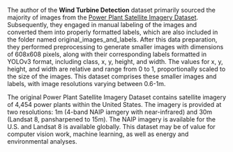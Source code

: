 The author of the **Wind Turbine Detection** dataset primarily sourced the majority of images from the [Power Plant Satellite Imagery Dataset](https://figshare.com/articles/Power_Plant_Satellite_Imagery_Dataset/5307364). Subsequently, they engaged in manual labeling of the images and converted them into properly formatted labels, which are also included in the folder named original_images_and_labels. After this data preparation, they performed preprocessing to generate smaller images with dimensions of 608x608 pixels, along with their corresponding labels formatted in YOLOv3 format, including class, x, y, height, and width. The values for x, y, height, and width are relative and range from 0 to 1, proportionally scaled to the size of the images. This dataset comprises these smaller images and labels, with image resolutions varying between 0.6-1m.

The original Power Plant Satellite Imagery Dataset contains satellite imagery of 4,454 power plants within the United States. The imagery is provided at two resolutions: 1m (4-band NAIP iamgery with near-infrared) and 30m (Landsat 8, pansharpened to 15m). The NAIP imagery is available for the U.S. and Landsat 8 is available globally. This dataset may be of value for computer vision work, machine learning, as well as energy and environmental analyses.